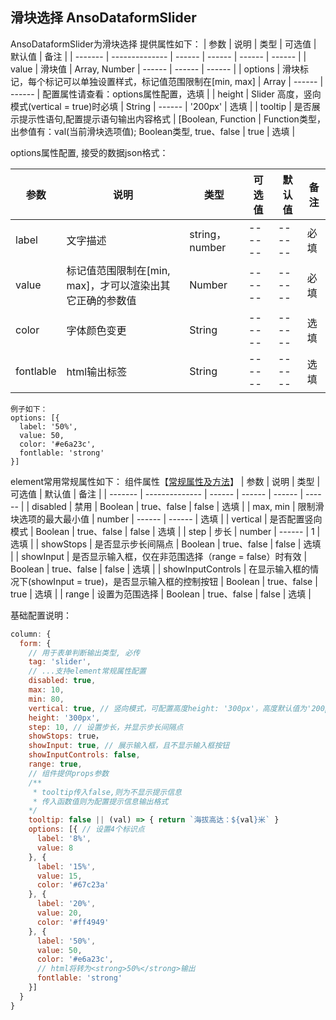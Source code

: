 ## 滑块选择 AnsoDataformSlider

AnsoDataformSlider为滑块选择
提供属性如下：
| 参数    | 说明           | 类型   | 可选值 | 默认值 | 备注 |
| ------- | -------------- | ------ | ------ | ------ | ------ |
| value | 滑块值 | Array, Number | ------ | ------ | ------ |
| options | 滑块标记，每个标记可以单独设置样式，标记值范围限制在[min, max] | Array | ------ | ------  | 配置属性请查看：options属性配置，选填 |
| height | Slider 高度，竖向模式(vertical = true)时必填 | String | ------ | '200px' | 选填 |
| tooltip | 是否展示提示性语句,配置提示语句输出内容格式 | [Boolean, Function | Function类型， 出参值有：val(当前滑块选项值); Boolean类型, true、false | true | 选填 |


options属性配置, 接受的数据json格式：

| 参数    | 说明           | 类型   | 可选值 | 默认值 | 备注 |
| ------- | -------------- | ------ | ------ | ------ | ------ |
| label | 文字描述 | string，number | ------ | ------ | 必填 |
| value | 标记值范围限制在[min, max]，才可以渲染出其它正确的参数值 | Number | ------ | ------  | 必填 |
| color | 字体颜色变更 | String | ------ | ------ | 选填 |
| fontlable | html输出标签 | String | ------ | ------ | 选填 |

```
例子如下：
options: [{
  label: '50%',
  value: 50,
  color: '#e6a23c',
  fontlable: 'strong'
}]
```

element常用常规属性如下： 组件属性【[常规属性及方法](https://element.eleme.cn/#/zh-CN/component/slider)】
| 参数    | 说明           | 类型   | 可选值 | 默认值 | 备注 |
| ------- | -------------- | ------ | ------ | ------ | ------ |
| disabled | 禁用 | Boolean | true、false | false | 选填 |
| max, min | 限制滑块选项的最大最小值 | number | ------ | ------ | 选填 |
| vertical | 是否配置竖向模式 | Boolean | true、false | false | 选填 |
| step | 步长 | number | ------ | 1 | 选填 |
| showStops | 是否显示步长间隔点 | Boolean | true、false | false | 选填 |
| showInput | 是否显示输入框，仅在非范围选择（range = false）时有效 | Boolean | true、false | false | 选填 |
| showInputControls | 在显示输入框的情况下(showInput = true)，是否显示输入框的控制按钮 | Boolean | true、false | true | 选填 |
| range | 设置为范围选择 | Boolean | true、false | false | 选填 |

基础配置说明：
```js
column: {
  form: {
    // 用于表单判断输出类型, 必传
    tag: 'slider',
    // ...支持element常规属性配置
    disabled: true,
    max: 10,
    min: 80,
    vertical: true, // 竖向模式，可配置高度height: '300px'，高度默认值为'200px'
    height: '300px',
    step: 10, // 设置步长，并显示步长间隔点
    showStops: true，
    showInput: true, // 展示输入框，且不显示输入框按钮
    showInputControls: false,
    range: true,
    // 组件提供props参数
    /** 
     * tooltip传入false,则为不显示提示信息
     * 传入函数值则为配置提示信息输出格式
    */
    tooltip: false || (val) => { return `海拔高达：${val}米` }
    options: [{ // 设置4个标识点
      label: '8%',
      value: 8
    }, {
      label: '15%',
      value: 15,
      color: '#67c23a'
    }, {
      label: '20%',
      value: 20,
      color: '#ff4949'
    }, {
      label: '50%',
      value: 50,
      color: '#e6a23c',
      // html将转为<strong>50%</strong>输出
      fontlable: 'strong'
    }]
  }
}
```

